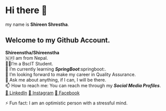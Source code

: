 # Hi there 👋
my name is **Shireen Shrestha**.
## Welcome to my **Github Account**.

**Shireenstha/Shireenstha** <br>
🇳🇵I am from Nepal. <br>
👩‍🎓I’m a BscIT Student.<br>
  🌱 I’m currently learning ***SpringBoot***:springboot:.<br>
  👯 I’m looking forward to make my career in Quality Assurance.<br>
  💬 Ask me about anything, if I can, I will be there.<br>
 📫 How to reach me: You can reach me through my ***Social Media Profiles***.<br>
  [🔗 LinkedIn](https://www.linkedin.com/in/your-profile)
[📸 Instagram](https://www.instagram.com/your-profile)
[📘 Facebook](https://www.facebook.com/your-profile)
  
 ⚡ Fun fact: I am an optimistic person with a stressful mind.


  
